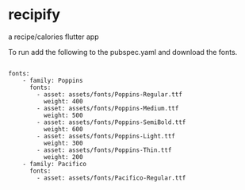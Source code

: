 # recipify
a recipe/calories flutter app


To run add the following to the pubspec.yaml and download the fonts. 
```text

fonts:
    - family: Poppins
      fonts:
        - asset: assets/fonts/Poppins-Regular.ttf
          weight: 400
        - asset: assets/fonts/Poppins-Medium.ttf
          weight: 500
        - asset: assets/fonts/Poppins-SemiBold.ttf
          weight: 600
        - asset: assets/fonts/Poppins-Light.ttf
          weight: 300
        - asset: assets/fonts/Poppins-Thin.ttf
          weight: 200
    - family: Pacifico
      fonts:
        - asset: assets/fonts/Pacifico-Regular.ttf

```